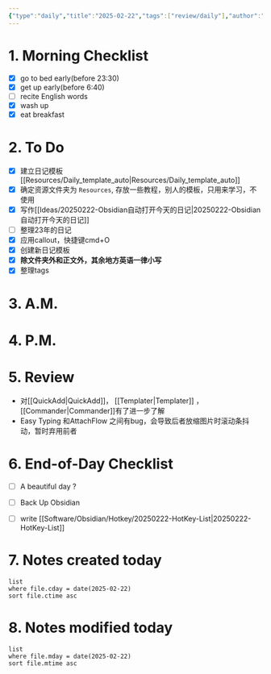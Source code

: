 ```yaml
---
{"type":"daily","title":"2025-02-22","tags":["review/daily"],"author":"codertoro","establish":"2025-02-22","location":"山西偏关","weather":"晴 -18~-3℃","dg-publish":true,"permalink":"/Daily/2025/02/2025-02-22/","dgPassFrontmatter":true,"created":"2025-02-23T17:22:12.932+08:00","updated":"2025-03-03T22:17:35.870+08:00"}
---
```


# 1. Morning Checklist
- [x] go to bed early(before 23:30)
- [x] get up early(before 6:40)
- [ ] recite English words
- [x] wash up
- [x] eat breakfast
# 2. To Do
- [x] 建立日记模板[[Resources/Daily_template_auto\|Resources/Daily_template_auto]]
- [x] 确定资源文件夹为 `Resources`, 存放一些教程，别人的模板，只用来学习，不使用
- [x] 写作[[Ideas/20250222-Obsidian自动打开今天的日记\|20250222-Obsidian自动打开今天的日记]]
- [ ] 整理23年的日记
- [x] 应用callout，快捷键cmd+O
- [x] 创建新日记模板
- [x] **除文件夹外和正文外，其余地方英语一律小写**
- [x] 整理tags
# 3. A.M.
# 4. P.M.
# 5. Review
- 对[[QuickAdd\|QuickAdd]]， [[Templater\|Templater]] ，[[Commander\|Commander]]有了进一步了解
- Easy Typing 和AttachFlow 之间有bug，会导致后者放缩图片时滚动条抖动，暂时弃用前者
# 6. End-of-Day Checklist
- [ ] A beautiful day ?
- [ ] Back Up Obsidian
- [ ] write [[Software/Obsidian/Hotkey/20250222-HotKey-List\|20250222-HotKey-List]]



# 7. Notes created today
```dataview
list
where file.cday = date(2025-02-22)
sort file.ctime asc
```

# 8. Notes modified today
```dataview
list
where file.mday = date(2025-02-22)
sort file.mtime asc
```
